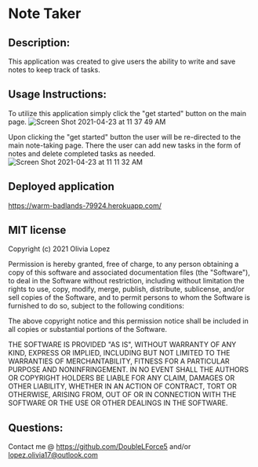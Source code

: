 # Note Taker

## Description:
This application was created to give users the ability to write and save notes to keep track of tasks. 

## Usage Instructions: 
To utilize this application simply click the "get started" button on the main page. 
![Screen Shot 2021-04-23 at 11 37 49 AM](https://user-images.githubusercontent.com/73543476/115902761-6419ed80-a428-11eb-8fc8-54e73bae7655.png)

Upon clicking the "get started" button the user will be re-directed to the main note-taking page. There the user can add new tasks in the form of notes and delete completed tasks as needed. 
![Screen Shot 2021-04-23 at 11 11 32 AM](https://user-images.githubusercontent.com/73543476/115901054-52cfe180-a426-11eb-95ee-f2844314d0bb.png)

## Deployed application 
https://warm-badlands-79924.herokuapp.com/

## MIT license
Copyright (c) 2021 Olivia Lopez

Permission is hereby granted, free of charge, to any person obtaining a copy
of this software and associated documentation files (the "Software"), to deal
in the Software without restriction, including without limitation the rights
to use, copy, modify, merge, publish, distribute, sublicense, and/or sell
copies of the Software, and to permit persons to whom the Software is
furnished to do so, subject to the following conditions:

The above copyright notice and this permission notice shall be included in all
copies or substantial portions of the Software.

THE SOFTWARE IS PROVIDED "AS IS", WITHOUT WARRANTY OF ANY KIND, EXPRESS OR
IMPLIED, INCLUDING BUT NOT LIMITED TO THE WARRANTIES OF MERCHANTABILITY,
FITNESS FOR A PARTICULAR PURPOSE AND NONINFRINGEMENT. IN NO EVENT SHALL THE
AUTHORS OR COPYRIGHT HOLDERS BE LIABLE FOR ANY CLAIM, DAMAGES OR OTHER
LIABILITY, WHETHER IN AN ACTION OF CONTRACT, TORT OR OTHERWISE, ARISING FROM,
OUT OF OR IN CONNECTION WITH THE SOFTWARE OR THE USE OR OTHER DEALINGS IN THE
SOFTWARE.

## Questions:
Contact me @ https://github.com/DoubleLForce5 and/or lopez.olivia17@outlook.com 

